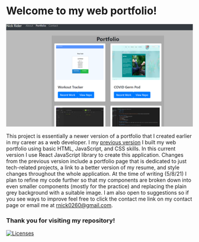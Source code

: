 # Welcome to my web portfolio!

![Portfolio](src\images\updatePortfolio.PNG)

This project is essentially a newer version of a portfolio that I created earlier in my career as a web developer. I my [previous version](https://rnick1.github.io/Responsive_Portfolio/index.html) I built my web portfolio using basic HTML, JavaScript, and CSS skills. In this current version I use React JavaScript library to create this application. Changes from the previous version include a portfolio page that is dedicated to just tech-related projects, a link to a better version of my resume, and style changes throughout the whole application. At the time of writing (5/8/21) I plan to refine my code further so that my components are broken down into even smaller components (mostly for the practice) and replacing the plain grey background with a suitable image. I am also open to suggestions so if you see ways to improve feel free to click the contact me link on my contact page or email me at rnick0260@gmail.com.

### Thank you for visiting my repository!

[![Licenses](https://img.shields.io/badge/License-None-blue.svg)](https://opensource.org/licenses/None)
